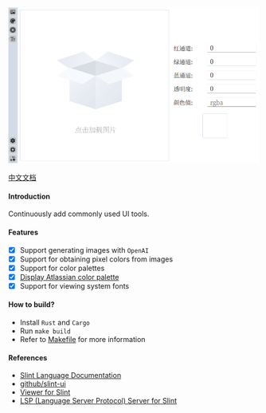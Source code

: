 ![screenshot](./screenshot/uibox.png)

[中文文档](./README.zh-CN.md)

#### Introduction
Continuously add commonly used UI tools.

#### Features
- [x] Support generating images with `OpenAI`
- [x] Support for obtaining pixel colors from images
- [x] Support for color palettes
- [x] [Display Atlassian color palette](https://atlassian.design/resources/color-palette-resources)
- [x] Support for viewing system fonts

#### How to build?
- Install `Rust` and `Cargo`
- Run `make build`
- Refer to [Makefile](./Makefile) for more information

#### References
- [Slint Language Documentation](https://slint-ui.com/releases/1.0.0/docs/slint/)
- [github/slint-ui](https://github.com/slint-ui/slint)
- [Viewer for Slint](https://github.com/slint-ui/slint/tree/master/tools/viewer)
- [LSP (Language Server Protocol) Server for Slint](https://github.com/slint-ui/slint/tree/master/tools/lsp)

